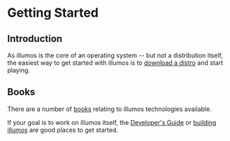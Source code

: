 # Getting Started

## Introduction

As illumos is the core of an operating system -- but not a distribution itself,
the easiest way to get started with illumos is to [download a
distro](../about/distro.md) and start playing.

## Books

There are a number of [books](https://illumos.org/books/) relating to illumos
technologies available.

If your goal is to work on illumos itself, the [Developer's
Guide](https://illumos.org/books/dev/) or [building
illumos](../developers/index.md) are good places to get started.
